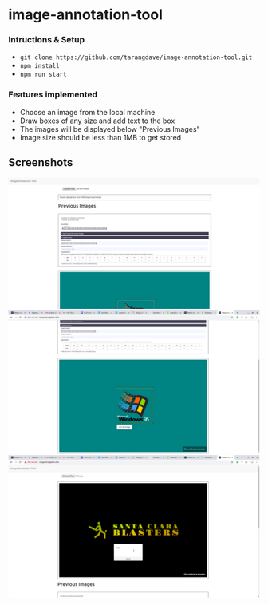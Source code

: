 # image-annotation-tool

### Intructions & Setup
+ ``` git clone https://github.com/tarangdave/image-annotation-tool.git ```
+ ``` npm install ```
+ ``` npm run start ```

### Features implemented
+ Choose an image from the local machine
+ Draw boxes of any size and add text to the box
+ The images will be displayed below "Previous Images"
+ Image size should be less than 1MB to get stored

## Screenshots
![Start Page](https://github.com/tarangdave/image-annotation-tool/blob/master/images/sc1.png)
![Annotation](https://github.com/tarangdave/image-annotation-tool/blob/master/images/sc2.png)
![Upload and annotation in action](https://github.com/tarangdave/image-annotation-tool/blob/master/images/sc3.png)

